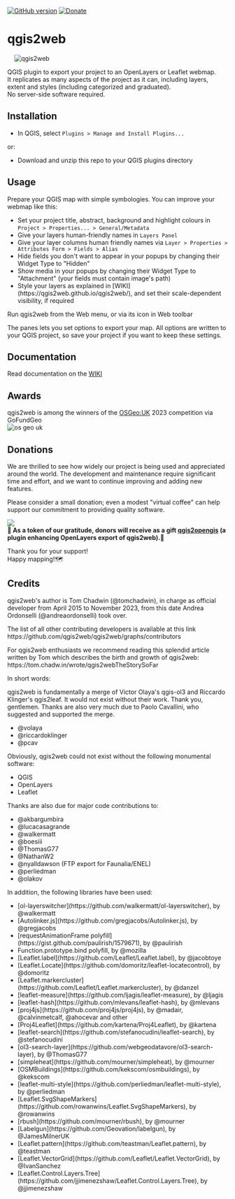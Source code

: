 [![GitHub version](https://badge.fury.io/gh/tomchadwin%2Fqgis2web.svg)](https://badge.fury.io/gh/tomchadwin%2Fqgis2web)
[![Donate](https://img.shields.io/badge/donate%20to-qgis2web-green)](https://www.opengis.it/buy-me-a-coffee/)
<h1>qgis2web</h1>

&nbsp;&nbsp;&nbsp;&nbsp;![qgis2web](https://github.com/qgis2web/qgis2web/blob/master/icons/qgis2web.png)

QGIS plugin to export your project to an OpenLayers or Leaflet webmap.</br>
It replicates as many aspects of the project as it can, including layers, extent and styles (including categorized and graduated).</br>
No server-side software required.

<h2>Installation</h2>
<ul>
    <li>In QGIS, select <code>Plugins > Manage and Install Plugins...</code></li>
</ul>
<p>or:</p>
<ul>
    <li>Download and unzip this repo to your QGIS plugins directory</li>
</ul>

<h2>Usage</h2>
<p>Prepare your QGIS map with simple symbologies. You can improve your webmap like this:
</p>
<ul>
    <li>Set your project title, abstract, background and highlight colours in <code>Project > Properties... > General/Metadata</code></li>
    <li>Give your layers human-friendly names in <code>Layers Panel</code></li>
    <li>Give your layer columns human friendly names via <code>Layer > Properties > Attributes Form > Fields > Alias</code></li>
    <li>Hide fields you don't want to appear in your popups by changing their Widget Type to "Hidden"</li>
    <li>Show media in your popups by changing their Widget Type to "Attachment" (your fields must contain image's path)</li>
    <li>Style your layers as explained in [WIKI](https://qgis2web.github.io/qgis2web/), and set their scale-dependent visibility, if required</li>
</ul>
<p>Run qgis2web from the Web menu, or via its icon in Web toolbar</p>
<p>The panes lets you set options to export your map. All options are written to your QGIS project, so save your project if you want to keep these settings.
</p>

<h2>Documentation</h2>

Read documentation on the [WIKI](https://qgis2web.github.io/qgis2web/)

<h2>Awards</h2>

qgis2web is among the winners of the [OSGeo:UK](https://uk.osgeo.org/agm/agm2023minutes.html) 2023 competition via GoFundGeo
</br>
![os geo uk](https://github.com/tomchadwin/qgis2web/assets/89784373/275553ce-39bd-42b2-81d3-12e551ce1261)


<h2>Donations</h2>
We are thrilled to see how widely our project is being used and appreciated around the world. The development and maintenance require significant time and effort, and we want to continue improving and adding new features.

Please consider a small donation; even a modest "virtual coffee" can help support our commitment to providing quality software. 

[<img src="https://github.com/tomchadwin/qgis2web/assets/89784373/3bf8e193-e65e-4dc6-a189-a9e669f98b1e">](https://www.opengis.it/buy-me-a-coffee/)
</br><b>🎁 As a token of our gratitude, donors will receive as a gift [qgis2opengis](https://github.com/andreaordonselli/qgis2opengis) (a plugin enhancing OpenLayers export of qgis2web).🎁</b>

Thank you for your support!
</br>Happy mapping!🗺️

<h2>Credits</h2>
qgis2web's author is Tom Chadwin (@tomchadwin), in charge as official developer from April 2015 to November 2023, from this date Andrea Ordonselli (@andreaordonselli) took over.
<p>The list of all other contributing developers is available at this link https://github.com/qgis2web/qgis2web/graphs/contributors
<p>For qgis2web enthusiasts we recommend reading this splendid article written by Tom which describes the birth and growth of qgis2web:
https://tom.chadw.in/wrote/qgis2webTheStorySoFar

<p>In short words:
<p>qgis2web is fundamentally a merge of Victor Olaya's qgis-ol3 and Riccardo
Klinger's qgis2leaf. It would not exist without their work. Thank you,
gentlemen. Thanks are also very much due to Paolo Cavallini, who suggested
and supported the merge.</p>
<ul>
    <li>@volaya</li>
    <li>@riccardoklinger</li>
    <li>@pcav</li>
</ul>

<p>Obviously, qgis2web could not exist without the following monumental
software:</p>
<ul>
    <li>QGIS</li>
    <li>OpenLayers</li>
    <li>Leaflet</li>
</ul>

<p>Thanks are also due for major code contributions to:</p>
<ul>
    <li>@akbargumbira</li>
    <li>@lucacasagrande</li>
    <li>@walkermatt</li>
    <li>@boesiii</li>
    <li>@ThomasG77</li>
    <li>@NathanW2</li>
    <li>@nyalldawson (FTP export for Faunalia/ENEL)</li>
    <li>@perliedman</li>
    <li>@olakov</li>
</ul>

<p>In addition, the following libraries have been used:</p>
<ul>
    <li>[ol-layerswitcher](https://github.com/walkermatt/ol-layerswitcher), by @walkermatt</li>
    <li>[Autolinker.js](https://github.com/gregjacobs/Autolinker.js), by @gregjacobs</li>
    <li>[requestAnimationFrame polyfill](https://gist.github.com/paulirish/1579671), by @paulirish</li>
    <li>Function.prototype.bind polyfill, by @mozilla</li>
    <li>[Leaflet.label](https://github.com/Leaflet/Leaflet.label), by @jacobtoye</li>
    <li>[Leaflet.Locate](https://github.com/domoritz/leaflet-locatecontrol), by @domoritz</li>
    <li>[Leaflet.markercluster](https://github.com/Leaflet/Leaflet.markercluster), by @danzel</li>
    <li>[leaflet-measure](https://github.com/ljagis/leaflet-measure), by @ljagis</li>
    <li>[leaflet-hash](https://github.com/mlevans/leaflet-hash), by @mlevans</li>
    <li>[proj4js](https://github.com/proj4js/proj4js), by @madair, @calvinmetcalf, @ahocevar and other</li>
    <li>[Proj4Leaflet](https://github.com/kartena/Proj4Leaflet), by @kartena</li>
    <li>[leaflet-search](https://github.com/stefanocudini/leaflet-search), by @stefanocudini</li>
    <li>[ol3-search-layer](https://github.com/webgeodatavore/ol3-search-layer), by @ThomasG77</li>
    <li>[simpleheat](https://github.com/mourner/simpleheat), by @mourner</li>
    <li>[OSMBuildings](https://github.com/kekscom/osmbuildings), by @kekscom</li>
    <li>[leaflet-multi-style](https://github.com/perliedman/leaflet-multi-style), by @perliedman</li>
    <li>[Leaflet.SvgShapeMarkers](https://github.com/rowanwins/Leaflet.SvgShapeMarkers), by @rowanwins</li>
    <li>[rbush](https://github.com/mourner/rbush), by @mourner</li>
    <li>[Labelgun](https://github.com/Geovation/labelgun), by @JamesMilnerUK</li>
    <li>[Leaflet.pattern](https://github.com/teastman/Leaflet.pattern), by @teastman</li>
    <li>[Leaflet.VectorGrid](https://github.com/Leaflet/Leaflet.VectorGrid), by @IvanSanchez</li>
    <li>[Leaflet.Control.Layers.Tree](https://github.com/jjimenezshaw/Leaflet.Control.Layers.Tree), by @jjimenezshaw</li>
</ul>
